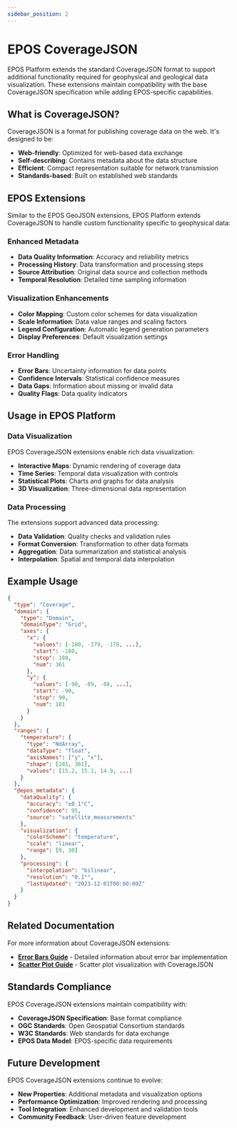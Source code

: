 ```yaml
---
sidebar_position: 2
---
```


# EPOS CoverageJSON

EPOS Platform extends the standard CoverageJSON format to support additional functionality required for geophysical and geological data visualization. These extensions maintain compatibility with the base CoverageJSON specification while adding EPOS-specific capabilities.

## What is CoverageJSON?

CoverageJSON is a format for publishing coverage data on the web. It's designed to be:

- **Web-friendly**: Optimized for web-based data exchange
- **Self-describing**: Contains metadata about the data structure
- **Efficient**: Compact representation suitable for network transmission
- **Standards-based**: Built on established web standards

## EPOS Extensions

Similar to the EPOS GeoJSON extensions, EPOS Platform extends CoverageJSON to handle custom functionality specific to geophysical data:

### Enhanced Metadata

- **Data Quality Information**: Accuracy and reliability metrics
- **Processing History**: Data transformation and processing steps
- **Source Attribution**: Original data source and collection methods
- **Temporal Resolution**: Detailed time sampling information

### Visualization Enhancements

- **Color Mapping**: Custom color schemes for data visualization
- **Scale Information**: Data value ranges and scaling factors
- **Legend Configuration**: Automatic legend generation parameters
- **Display Preferences**: Default visualization settings

### Error Handling

- **Error Bars**: Uncertainty information for data points
- **Confidence Intervals**: Statistical confidence measures
- **Data Gaps**: Information about missing or invalid data
- **Quality Flags**: Data quality indicators

## Usage in EPOS Platform

### Data Visualization

EPOS CoverageJSON extensions enable rich data visualization:

- **Interactive Maps**: Dynamic rendering of coverage data
- **Time Series**: Temporal data visualization with controls
- **Statistical Plots**: Charts and graphs for data analysis
- **3D Visualization**: Three-dimensional data representation

### Data Processing

The extensions support advanced data processing:

- **Data Validation**: Quality checks and validation rules
- **Format Conversion**: Transformation to other data formats
- **Aggregation**: Data summarization and statistical analysis
- **Interpolation**: Spatial and temporal data interpolation

## Example Usage

```json
{
  "type": "Coverage",
  "domain": {
    "type": "Domain",
    "domainType": "Grid",
    "axes": {
      "x": {
        "values": [-180, -179, -178, ...],
        "start": -180,
        "stop": 180,
        "num": 361
      },
      "y": {
        "values": [-90, -89, -88, ...],
        "start": -90,
        "stop": 90,
        "num": 181
      }
    }
  },
  "ranges": {
    "temperature": {
      "type": "NdArray",
      "dataType": "float",
      "axisNames": ["y", "x"],
      "shape": [181, 361],
      "values": [15.2, 15.1, 14.9, ...]
    }
  },
  "@epos_metadata": {
    "dataQuality": {
      "accuracy": "±0.1°C",
      "confidence": 95,
      "source": "satellite_measurements"
    },
    "visualization": {
      "colorScheme": "temperature",
      "scale": "linear",
      "range": [0, 30]
    },
    "processing": {
      "interpolation": "bilinear",
      "resolution": "0.1°",
      "lastUpdated": "2023-12-01T00:00:00Z"
    }
  }
}
```

## Related Documentation

For more information about CoverageJSON extensions:

- **[Error Bars Guide](./error_bars.md)** - Detailed information about error bar implementation
- **[Scatter Plot Guide](./scatter_plot_guide.md)** - Scatter plot visualization with CoverageJSON

## Standards Compliance

EPOS CoverageJSON extensions maintain compatibility with:

- **CoverageJSON Specification**: Base format compliance
- **OGC Standards**: Open Geospatial Consortium standards
- **W3C Standards**: Web standards for data exchange
- **EPOS Data Model**: EPOS-specific data requirements

## Future Development

EPOS CoverageJSON extensions continue to evolve:

- **New Properties**: Additional metadata and visualization options
- **Performance Optimization**: Improved rendering and processing
- **Tool Integration**: Enhanced development and validation tools
- **Community Feedback**: User-driven feature development
